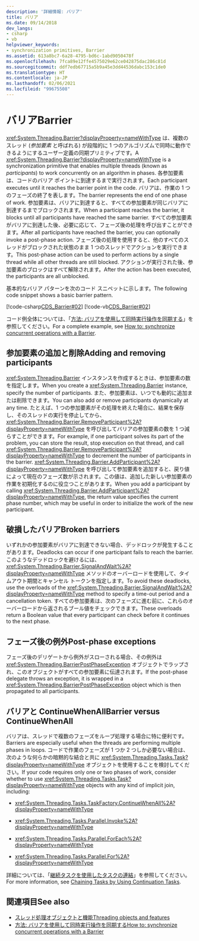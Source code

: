 ```yaml
---
description: '詳細情報: バリア'
title: バリア
ms.date: 09/14/2018
dev_langs:
- csharp
- vb
helpviewer_keywords:
- synchronization primitives, Barrier
ms.assetid: 613a8bc7-6a28-4795-bd6c-1abd9050478f
ms.openlocfilehash: 7fca89e12ffe4575029e62ce042875dac286c81d
ms.sourcegitcommit: ddf7edb67715a5b9a45e3dd44536dabc153c1de0
ms.translationtype: HT
ms.contentlocale: ja-JP
ms.lasthandoff: 02/06/2021
ms.locfileid: "99675508"
---
```

# <a name="barrier"></a><span data-ttu-id="ba895-103">バリア</span><span class="sxs-lookup"><span data-stu-id="ba895-103">Barrier</span></span>

<span data-ttu-id="ba895-104"><xref:System.Threading.Barrier?displayProperty=nameWithType> は、複数のスレッド (*参加要素* と呼ばれる) が段階的に 1 つのアルゴリズムで同時に動作できるようにするユーザー定義の同期プリミティブです。</span><span class="sxs-lookup"><span data-stu-id="ba895-104">A <xref:System.Threading.Barrier?displayProperty=nameWithType> is a synchronization primitive that enables multiple threads (known as *participants*) to work concurrently on an algorithm in phases.</span></span> <span data-ttu-id="ba895-105">各参加要素は、コードのバリア ポイントに到達するまで実行されます。</span><span class="sxs-lookup"><span data-stu-id="ba895-105">Each participant executes until it reaches the barrier point in the code.</span></span> <span data-ttu-id="ba895-106">バリアは、作業の 1 つのフェーズの終了を表します。</span><span class="sxs-lookup"><span data-stu-id="ba895-106">The barrier represents the end of one phase of work.</span></span> <span data-ttu-id="ba895-107">参加要素は、バリアに到達すると、すべての参加要素が同じバリアに到達するまでブロックされます。</span><span class="sxs-lookup"><span data-stu-id="ba895-107">When a participant reaches the barrier, it blocks until all participants have reached the same barrier.</span></span> <span data-ttu-id="ba895-108">すべての参加要素がバリアに到達した後、必要に応じて、フェーズ後の処理を呼び出すことができます。</span><span class="sxs-lookup"><span data-stu-id="ba895-108">After all participants have reached the barrier, you can optionally invoke a post-phase action.</span></span> <span data-ttu-id="ba895-109">フェーズ後の処理を使用すると、他のすべてのスレッドがブロックされた状態のまま 1 つのスレッドでアクションを実行できます。</span><span class="sxs-lookup"><span data-stu-id="ba895-109">This post-phase action can be used to perform actions by a single thread while all other threads are still blocked.</span></span> <span data-ttu-id="ba895-110">アクションが実行された後、参加要素のブロックはすべて解除されます。</span><span class="sxs-lookup"><span data-stu-id="ba895-110">After the action has been executed, the participants are all unblocked.</span></span>  
  
 <span data-ttu-id="ba895-111">基本的なバリア パターンを次のコード スニペットに示します。</span><span class="sxs-lookup"><span data-stu-id="ba895-111">The following code snippet shows a basic barrier pattern.</span></span>  
  
 [!code-csharp[CDS_Barrier#02](../../../samples/snippets/csharp/VS_Snippets_Misc/cds_barrier/cs/barrier.cs#02)]
 [!code-vb[CDS_Barrier#02](../../../samples/snippets/visualbasic/VS_Snippets_Misc/cds_barrier/vb/barrier_vb.vb#02)]  
  
 <span data-ttu-id="ba895-112">コード例全体については、「[方法: バリアを使用して同時実行操作を同期する](how-to-synchronize-concurrent-operations-with-a-barrier.md)」を参照してください。</span><span class="sxs-lookup"><span data-stu-id="ba895-112">For a complete example, see [How to: synchronize concurrent operations with a Barrier](how-to-synchronize-concurrent-operations-with-a-barrier.md).</span></span>  
  
## <a name="adding-and-removing-participants"></a><span data-ttu-id="ba895-113">参加要素の追加と削除</span><span class="sxs-lookup"><span data-stu-id="ba895-113">Adding and removing participants</span></span>

 <span data-ttu-id="ba895-114"><xref:System.Threading.Barrier> インスタンスを作成するときは、参加要素の数を指定します。</span><span class="sxs-lookup"><span data-stu-id="ba895-114">When you create a <xref:System.Threading.Barrier> instance, specify the number of participants.</span></span> <span data-ttu-id="ba895-115">また、参加要素は、いつでも動的に追加または削除できます。</span><span class="sxs-lookup"><span data-stu-id="ba895-115">You can also add or remove participants dynamically at any time.</span></span> <span data-ttu-id="ba895-116">たとえば、1 つの参加要素がその処理を終えた場合に、結果を保存し、そのスレッドの実行を停止してから、<xref:System.Threading.Barrier.RemoveParticipant%2A?displayProperty=nameWithType> を呼び出してバリアの参加要素の数を 1 つ減らすことができます。</span><span class="sxs-lookup"><span data-stu-id="ba895-116">For example, if one participant solves its part of the problem, you can store the result, stop execution on that thread, and call <xref:System.Threading.Barrier.RemoveParticipant%2A?displayProperty=nameWithType> to decrement the number of participants in the barrier.</span></span> <span data-ttu-id="ba895-117"><xref:System.Threading.Barrier.AddParticipant%2A?displayProperty=nameWithType> を呼び出して参加要素を追加すると、戻り値によって現在のフェーズ数が示されます。この値は、追加した新しい参加要素の作業を初期化するのに役立つことがあります。</span><span class="sxs-lookup"><span data-stu-id="ba895-117">When you add a participant by calling <xref:System.Threading.Barrier.AddParticipant%2A?displayProperty=nameWithType>, the return value specifies the current phase number, which may be useful in order to initialize the work of the new participant.</span></span>  
  
## <a name="broken-barriers"></a><span data-ttu-id="ba895-118">破損したバリア</span><span class="sxs-lookup"><span data-stu-id="ba895-118">Broken barriers</span></span>

 <span data-ttu-id="ba895-119">いずれかの参加要素がバリアに到達できない場合、デッドロックが発生することがあります。</span><span class="sxs-lookup"><span data-stu-id="ba895-119">Deadlocks can occur if one participant fails to reach the barrier.</span></span> <span data-ttu-id="ba895-120">このようなデッドロックを避けるには、<xref:System.Threading.Barrier.SignalAndWait%2A?displayProperty=nameWithType> メソッドのオーバーロードを使用して、タイムアウト期間とキャンセル トークンを指定します。</span><span class="sxs-lookup"><span data-stu-id="ba895-120">To avoid these deadlocks, use the overloads of the <xref:System.Threading.Barrier.SignalAndWait%2A?displayProperty=nameWithType> method to specify a time-out period and a cancellation token.</span></span> <span data-ttu-id="ba895-121">すべての参加要素は、次のフェーズに進む前に、これらのオーバーロードから返されるブール値をチェックできます。</span><span class="sxs-lookup"><span data-stu-id="ba895-121">These overloads return a Boolean value that every participant can check before it continues to the next phase.</span></span>  
  
## <a name="post-phase-exceptions"></a><span data-ttu-id="ba895-122">フェーズ後の例外</span><span class="sxs-lookup"><span data-stu-id="ba895-122">Post-phase exceptions</span></span>

 <span data-ttu-id="ba895-123">フェーズ後のデリゲートから例外がスローされる場合、その例外は <xref:System.Threading.BarrierPostPhaseException> オブジェクトでラップされ、このオブジェクトがすべての参加要素に伝達されます。</span><span class="sxs-lookup"><span data-stu-id="ba895-123">If the post-phase delegate throws an exception, it is wrapped in a <xref:System.Threading.BarrierPostPhaseException> object which is then propagated to all participants.</span></span>  
  
## <a name="barrier-versus-continuewhenall"></a><span data-ttu-id="ba895-124">バリアと ContinueWhenAll</span><span class="sxs-lookup"><span data-stu-id="ba895-124">Barrier versus ContinueWhenAll</span></span>

 <span data-ttu-id="ba895-125">バリアは、スレッドで複数のフェーズをループ処理する場合に特に便利です。</span><span class="sxs-lookup"><span data-stu-id="ba895-125">Barriers are especially useful when the threads are performing multiple phases in loops.</span></span> <span data-ttu-id="ba895-126">コードで作業のフェーズが 1 つか 2 つしか必要ない場合は、次のような何らかの暗黙的な結合と共に <xref:System.Threading.Tasks.Task?displayProperty=nameWithType> オブジェクトを使用することを検討してください。</span><span class="sxs-lookup"><span data-stu-id="ba895-126">If your code requires only one or two phases of work, consider whether to use <xref:System.Threading.Tasks.Task?displayProperty=nameWithType> objects with any kind of implicit join, including:</span></span>  
  
- <xref:System.Threading.Tasks.TaskFactory.ContinueWhenAll%2A?displayProperty=nameWithType>  
  
- <xref:System.Threading.Tasks.Parallel.Invoke%2A?displayProperty=nameWithType>  
  
- <xref:System.Threading.Tasks.Parallel.ForEach%2A?displayProperty=nameWithType>  
  
- <xref:System.Threading.Tasks.Parallel.For%2A?displayProperty=nameWithType>  
  
 <span data-ttu-id="ba895-127">詳細については、「[継続タスクを使用したタスクの連結](../parallel-programming/chaining-tasks-by-using-continuation-tasks.md)」を参照してください。</span><span class="sxs-lookup"><span data-stu-id="ba895-127">For more information, see [Chaining Tasks by Using Continuation Tasks](../parallel-programming/chaining-tasks-by-using-continuation-tasks.md).</span></span>  
  
## <a name="see-also"></a><span data-ttu-id="ba895-128">関連項目</span><span class="sxs-lookup"><span data-stu-id="ba895-128">See also</span></span>

- [<span data-ttu-id="ba895-129">スレッド処理オブジェクトと機能</span><span class="sxs-lookup"><span data-stu-id="ba895-129">Threading objects and features</span></span>](threading-objects-and-features.md)
- [<span data-ttu-id="ba895-130">方法: バリアを使用して同時実行操作を同期する</span><span class="sxs-lookup"><span data-stu-id="ba895-130">How to: synchronize concurrent operations with a Barrier</span></span>](how-to-synchronize-concurrent-operations-with-a-barrier.md)
